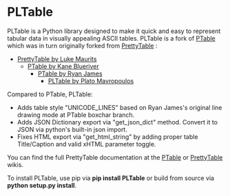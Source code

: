 PLTable
=======

PLTable is a Python library designed to make it quick and easy to represent tabular data in visually appealing ASCII tables. PLTable is a fork of [PTable](https://github.com/kxxoling/PTable) which was in turn originally forked from [PrettyTable](https://github.com/lmaurits/prettytable) :

- [PrettyTable by Luke Maurits](https://github.com/lmaurits/prettytable)
  - [PTable by Kane Blueriver](https://github.com/kxxoling/PTable)
    - [PTable by Ryan James](https://github.com/Autoplectic/PTable/tree/boxchar)
      - [PLTable by Plato Mavropoulos](https://github.com/platomav/PLTable)

Compared to PTable, PLTable:

- Adds table style "UNICODE_LINES" based on Ryan James's original line drawing mode at PTable boxchar branch.
- Adds JSON Dictionary export via "get_json_dict" method. Convert it to JSON via python's built-in json import.
- Fixes HTML export via "get_html_string" by adding proper table Title/Caption and valid xHTML parameter toggle.

You can find the full PrettyTable documentation at the [PTable](https://ptable.readthedocs.io/en/latest/) or [PrettyTable](https://code.google.com/archive/p/prettytable/wikis) wikis.

To install PLTable, use pip via **pip install PLTable** or build from source via **python setup.py install**.